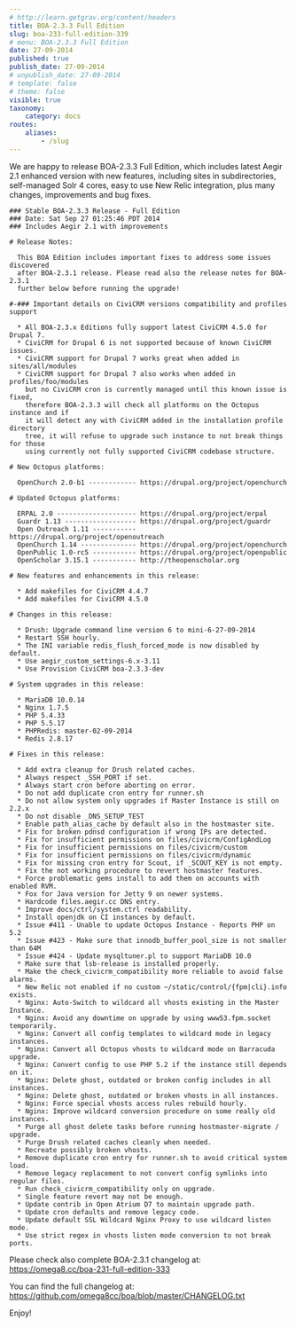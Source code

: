 ```yaml
---
# http://learn.getgrav.org/content/headers
title: BOA-2.3.3 Full Edition
slug: boa-233-full-edition-339
# menu: BOA-2.3.3 Full Edition
date: 27-09-2014
published: true
publish_date: 27-09-2014
# unpublish_date: 27-09-2014
# template: false
# theme: false
visible: true
taxonomy:
    category: docs
routes:
    aliases:
        - /slug
---
```


 We are happy to release BOA-2.3.3 Full Edition, which includes latest Aegir 2.1 enhanced version with new features, including sites in subdirectories, self-managed Solr 4 cores, easy to use New Relic integration, plus many changes, improvements and bug fixes.

 
    ### Stable BOA-2.3.3 Release - Full Edition
    ### Date: Sat Sep 27 01:25:46 PDT 2014
    ### Includes Aegir 2.1 with improvements
    
    # Release Notes:
    
      This BOA Edition includes important fixes to address some issues discovered
      after BOA-2.3.1 release. Please read also the release notes for BOA-2.3.1
      further below before running the upgrade!
    
    #-### Important details on CiviCRM versions compatibility and profiles support
    
      * All BOA-2.3.x Editions fully support latest CiviCRM 4.5.0 for Drupal 7.
      * CiviCRM for Drupal 6 is not supported because of known CiviCRM issues.
      * CiviCRM support for Drupal 7 works great when added in sites/all/modules
      * CiviCRM support for Drupal 7 also works when added in profiles/foo/modules
        but no CiviCRM cron is currently managed until this known issue is fixed,
        therefore BOA-2.3.3 will check all platforms on the Octopus instance and if
        it will detect any with CiviCRM added in the installation profile directory
        tree, it will refuse to upgrade such instance to not break things for those
        using currently not fully supported CiviCRM codebase structure.
    
    # New Octopus platforms:
    
      OpenChurch 2.0-b1 ------------ https://drupal.org/project/openchurch
    
    # Updated Octopus platforms:
    
      ERPAL 2.0 -------------------- https://drupal.org/project/erpal
      Guardr 1.13 ------------------ https://drupal.org/project/guardr
      Open Outreach 1.11 ----------- https://drupal.org/project/openoutreach
      OpenChurch 1.14 -------------- https://drupal.org/project/openchurch
      OpenPublic 1.0-rc5 ----------- https://drupal.org/project/openpublic
      OpenScholar 3.15.1 ----------- http://theopenscholar.org
    
    # New features and enhancements in this release:
    
      * Add makefiles for CiviCRM 4.4.7
      * Add makefiles for CiviCRM 4.5.0
    
    # Changes in this release:
    
      * Drush: Upgrade command line version 6 to mini-6-27-09-2014
      * Restart SSH hourly.
      * The INI variable redis_flush_forced_mode is now disabled by default.
      * Use aegir_custom_settings-6.x-3.11
      * Use Provision CiviCRM boa-2.3.3-dev
    
    # System upgrades in this release:
    
      * MariaDB 10.0.14
      * Nginx 1.7.5
      * PHP 5.4.33
      * PHP 5.5.17
      * PHPRedis: master-02-09-2014
      * Redis 2.8.17
    
    # Fixes in this release:
    
      * Add extra cleanup for Drush related caches.
      * Always respect _SSH_PORT if set.
      * Always start cron before aborting on error.
      * Do not add duplicate cron entry for runner.sh
      * Do not allow system only upgrades if Master Instance is still on 2.2.x
      * Do not disable _DNS_SETUP_TEST
      * Enable path_alias_cache by default also in the hostmaster site.
      * Fix for broken pdnsd configuration if wrong IPs are detected.
      * Fix for insufficient permissions on files/civicrm/ConfigAndLog
      * Fix for insufficient permissions on files/civicrm/custom
      * Fix for insufficient permissions on files/civicrm/dynamic
      * Fix for missing cron entry for Scout, if _SCOUT_KEY is not empty.
      * Fix the not working procedure to revert hostmaster features.
      * Force problematic gems install to add them on accounts with enabled RVM.
      * Fox for Java version for Jetty 9 on newer systems.
      * Hardcode files.aegir.cc DNS entry.
      * Improve docs/ctrl/system.ctrl readability.
      * Install openjdk on CI instances by default.
      * Issue #411 - Unable to update Octopus Instance - Reports PHP on 5.2
      * Issue #423 - Make sure that innodb_buffer_pool_size is not smaller than 64M
      * Issue #424 - Update mysqltuner.pl to support MariaDB 10.0
      * Make sure that lsb-release is installed properly.
      * Make the check_civicrm_compatibility more reliable to avoid false alarms.
      * New Relic not enabled if no custom ~/static/control/{fpm|cli}.info exists.
      * Nginx: Auto-Switch to wildcard all vhosts existing in the Master Instance.
      * Nginx: Avoid any downtime on upgrade by using www53.fpm.socket temporarily.
      * Nginx: Convert all config templates to wildcard mode in legacy instances.
      * Nginx: Convert all Octopus vhosts to wildcard mode on Barracuda upgrade.
      * Nginx: Convert config to use PHP 5.2 if the instance still depends on it.
      * Nginx: Delete ghost, outdated or broken config includes in all instances.
      * Nginx: Delete ghost, outdated or broken vhosts in all instances.
      * Nginx: Force special vhosts access rules rebuild hourly.
      * Nginx: Improve wildcard conversion procedure on some really old instances.
      * Purge all ghost delete tasks before running hostmaster-migrate / upgrade.
      * Purge Drush related caches cleanly when needed.
      * Recreate possibly broken vhosts.
      * Remove duplicate cron entry for runner.sh to avoid critical system load.
      * Remove legacy replacement to not convert config symlinks into regular files.
      * Run check_civicrm_compatibility only on upgrade.
      * Single feature revert may not be enough.
      * Update contrib in Open Atrium D7 to maintain upgrade path.
      * Update cron defaults and remove legacy code.
      * Update default SSL Wildcard Nginx Proxy to use wildcard listen mode.
      * Use strict regex in vhosts listen mode conversion to not break ports.
    


Please check also complete BOA-2.3.1 changelog at: https://omega8.cc/boa-231-full-edition-333

You can find the full changelog at: https://github.com/omega8cc/boa/blob/master/CHANGELOG.txt

Enjoy!
